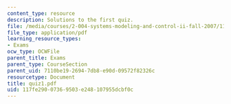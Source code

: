 ```yaml
---
content_type: resource
description: Solutions to the first quiz.
file: /media/courses/2-004-systems-modeling-and-control-ii-fall-2007/117fe29007369503e248107955dcbf0c_quiz1.pdf
file_type: application/pdf
learning_resource_types:
- Exams
ocw_type: OCWFile
parent_title: Exams
parent_type: CourseSection
parent_uid: 7110be19-2694-7db8-e90d-09572f82326c
resourcetype: Document
title: quiz1.pdf
uid: 117fe290-0736-9503-e248-107955dcbf0c
---
```


